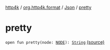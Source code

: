 [http4k](../../index.md) / [org.http4k.format](../index.md) / [Json](index.md) / [pretty](./pretty.md)

# pretty

`open fun pretty(node: `[`NODE`](index.md#NODE)`): `[`String`](https://kotlinlang.org/api/latest/jvm/stdlib/kotlin/-string/index.html) [(source)](https://github.com/http4k/http4k/blob/master/http4k-core/src/main/kotlin/org/http4k/format/Json.kt#L67)